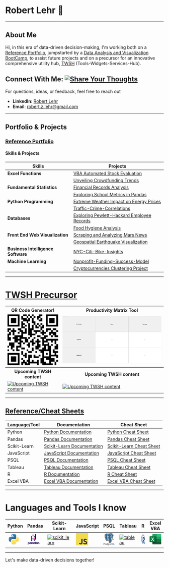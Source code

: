 # Robert Lehr 👋

---

## About Me
Hi, in this era of data-driven decision-making, I'm working both on a [Reference Portfolio](https://github.com/robert-z-lehr/Data-Science-Educational-Portfolio), jumpstarted by a [Data Analysis and Visualization BootCamp](https://techbootcamps.utexas.edu/data/), to assist future projects and on a precursor for an innovative comprehensive utility hub, [TWSH](https://github.com/robert-z-lehr/TWSH/tree/main) (Tools-Widgets-Services-Hub).

## Connect With Me: [![Share Your Thoughts](https://img.shields.io/badge/-Share%20Your%20Thoughts-blue)](https://robert-z-lehr.github.io/Feedback-Form/node-js-app/public/index.html)

For questions, ideas, or feedback, feel free to reach out
- **LinkedIn**: [Robert Lehr](https://www.linkedin.com/in/robert-z-lehr/)
- **Email**: [robert.z.lehr@gmail.com](mailto:robert.z.lehr@gmail.com)

---

## Portfolio & Projects

### [Reference Portfolio](https://github.com/robert-z-lehr/Data-Science-Educational-Portfolio)

#### Skills & Projects

| Skills                  | Projects |
|-------------------------|----------|
| **Excel Functions**     | [VBA Automated Stock Evaluation](https://github.com/robert-z-lehr/VBA-Automated-Stock-Evaluation) |
|                         | [Unveiling Crowdfunding Trends](https://github.com/robert-z-lehr/Unveiling-Crowdfunding-Trends) |
| **Fundamental Statistics** | [Financial Records Analysis](https://github.com/robert-z-lehr/Financial-Records-Analysis) |
|                         | [Exploring School Metrics in Pandas](https://github.com/robert-z-lehr/Exploring-School-Metrics-in-Pandas) |
| **Python Programming**  | [Extreme Weather Impact on Energy Prices](https://github.com/robert-z-lehr/Visualizing-The-Great-Freeze-Texas-Energy-Prices) |
|                         | [Traffic-Crime-Correlations](https://github.com/robert-z-lehr/Traffic-Crime-Correlations) |
| **Databases**           | [Exploring Pewlett-Hackard Employee Records](https://github.com/robert-z-lehr/SQL-Exploring-Pewlett-Hackard-Employee-Records) |
|                         | [Food Hygiene Analysis](https://github.com/robert-z-lehr/Food-Hygiene-Analysis) |
| **Front End Web Visualization** | [Scraping and Analyzing Mars News](https://github.com/robert-z-lehr/Scraping-and-Analyzing-Mars-News) |
|                         | [Geospatial Earthquake Visualization](https://github.com/robert-z-lehr/Geospatial-Earthquake-Visualization) |
| **Business Intelligence Software** | [NYC-Citi-Bike-Insights](https://github.com/robert-z-lehr/NYC-Citi-Bike-Insights) |
| **Machine Learning**    | [Nonprofit-Funding-Success-Model](https://github.com/robert-z-lehr/Nonprofit-Funding-Success-Model) |
|                         | [Cryptocurrencies Clustering Project](https://github.com/robert-z-lehr/Cryptocurrencies-Clustering-Model) |

---



# [TWSH Precursor](https://github.com/robert-z-lehr/TWSH/tree/main)

<table>
  <!-- Row 1: Title -->
  <tr>
    <th>QR Code Generator!</th>
    <th>Productivity Matrix Tool</th>
  </tr>
  
  <!-- Row 2: Images -->
  <tr>
    <td><a href="https://robert-z-lehr.github.io/QR-Code-Generator/" target="_blank" rel="noreferrer"><img src="https://github.com/robert-z-lehr/QR-Code-Generator/raw/main/QRCodeGenerator.png" alt="QR Code Generator" width="250"/></a></td>
    <td><a href="https://robert-z-lehr.github.io/The-Eisenhower-Matrix/" target="_blank" rel="noreferrer"><img src="https://github.com/robert-z-lehr/The-Eisenhower-Matrix/raw/main/The-Eisenhower-Matrix.png" alt="Python" width="550"/></a></td>
  </tr>
  
  <!-- Row 3: Title -->
  <tr>
    <th>Upcoming TWSH content</th>
    <th>Upcoming TWSH content</th>
  </tr>
  
  <!-- Row 4: Images -->
  <tr>
    <td><a href="https://example.com" target="_blank" rel="noreferrer"><img src="https://example.com/image1.png" alt="Upcoming TWSH content" width="100"/></a></td>
    <td><a href="https://example.com" target="_blank" rel="noreferrer"><img src="https://example.com/image2.png" alt="Upcoming TWSH content" width="100"/></a></td>
  </tr>
</table>


---

## [Reference/Cheat Sheets](https://github.com/robert-z-lehr/Reference-Zip-Learning/tree/main)

| Language/Tool | Documentation | Cheat Sheet |
|---------------|--------------|-------------|
| Python        | [Python Documentation](https://www.python.org/doc/) | [Python Cheat Sheet](https://perso.limsi.fr/pointal/_media/python:cours:mementopython3-english.pdf) |
| Pandas        | [Pandas Documentation](https://pandas.pydata.org/docs/) | [Pandas Cheat Sheet](https://pandas.pydata.org/Pandas_Cheat_Sheet.pdf) |
| Scikit-Learn  | [Scikit-Learn Documentation](https://scikit-learn.org/stable/documentation.html) | [Scikit-Learn Cheat Sheet](https://scikit-learn.org/stable/tutorial/machine_learning_map/index.html) |
| JavaScript    | [JavaScript Documentation](https://developer.mozilla.org/en-US/docs/Web/JavaScript) | [JavaScript Cheat Sheet](https://htmlcheatsheet.com/js/) |
| PSQL          | [PSQL Documentation](https://www.postgresql.org/docs/) | [PSQL Cheat Sheet](https://www.postgresqltutorial.com/postgresql-cheat-sheet/) |
| Tableau       | [Tableau Documentation](https://help.tableau.com/current/pro/desktop/en-us.htm) | [Tableau Cheat Sheet](https://help.tableau.com/current/pro/desktop/en-us/cheatsheet.htm) |
| R             | [R Documentation](https://cran.r-project.org/manuals.html) | [R Cheat Sheet](https://www.rstudio.com/wp-content/uploads/2016/10/r-cheat-sheet-3.pdf) |
| Excel VBA     | [Excel VBA Documentation](https://docs.microsoft.com/en-us/office/vba/api/overview/excel) | [Excel VBA Cheat Sheet](https://www.excel-vba.com/excel-vba-contents.htm) |

---

# Languages and Tools I know

| Python | Pandas | Scikit-Learn | JavaScript | PSQL | Tableau | R | Excel VBA |
| ------ | ------ | ------------ | ---------- | ---- | ------- | - | --------- |
| <a href="https://www.python.org" target="_blank" rel="noreferrer"> <img src="https://raw.githubusercontent.com/devicons/devicon/master/icons/python/python-original.svg" alt="python" width="40" height="40"/> </a> | <a href="https://pandas.pydata.org/" target="_blank" rel="noreferrer"> <img src="https://raw.githubusercontent.com/devicons/devicon/2ae2a900d2f041da66e950e4d48052658d850630/icons/pandas/pandas-original-wordmark.svg" alt="pandas" width="40" height="40"/> </a> | <a href="https://scikit-learn.org/" target="_blank" rel="noreferrer"> <img src="https://upload.wikimedia.org/wikipedia/commons/0/05/Scikit_learn_logo_small.svg" alt="scikit_learn" width="40" height="40"/> </a> | <a href="https://www.learn-js.org/" target="_blank" rel="noreferrer"> <img src="https://raw.githubusercontent.com/devicons/devicon/master/icons/javascript/javascript-original.svg" alt="javascript" width="40" height="40"/> </a> | <a href="https://www.postgresql.org" target="_blank" rel="noreferrer"> <img src="https://raw.githubusercontent.com/devicons/devicon/master/icons/postgresql/postgresql-original-wordmark.svg" alt="postgresql" width="40" height="40"/> </a> | <a href="https://www.tableau.com/trial/tableau-software?d=7013y000002RQ7hAAG&nc=7013y000002RQCaAAO&cq_cmp=8846800995&cq_net=g&cq_plac=&gclid=Cj0KCQjwldKmBhCCARIsAP-0rfyzThUThFi8RL13Ln24ogX6jcxzquerug9J8cqGwEjBOKp98SU4pSMaAroZEALw_wcB&gclsrc=aw.ds" target="_blank" rel="noreferrer"> <img src="https://github.com/robert-z-lehr/Module_18_Challenge/blob/main/tableau-icon-svgrepo-com.svg" alt="tableau" width="40" height="40"/> </a> | <a href="https://www.r-project.org/other-docs.html" target="_blank" rel="noreferrer"> <img src="https://raw.githubusercontent.com/devicons/devicon/master/icons/r/r-original.svg" alt="R" width="40" height="40"/> </a> | <a href="https://learn.microsoft.com/en-us/office/vba/library-reference/concepts/getting-started-with-vba-in-office" target="_blank" rel="noreferrer"> <img src="https://raw.githubusercontent.com/tankalxat34/vba-ip-validation/readme_content/icon_excel.svg" alt="Excel VBA" width="40" height="40"/> </a> |

---

Let's make data-driven decisions together!

<!--
When used, the LinkedIn and Gmail image Attribution:
LinkedIn Image Source: <a href="https://www.freepnglogos.com/images/linkedin-logo-png-1840.html">Get it on linkedin logo transparent png</a>
Gmail Image Source: <a href="https://www.freepnglogos.com/images/logo-gmail-9990.html">Get it on logo gmail png contact machine learning phd student reasoning and</a>
-->
